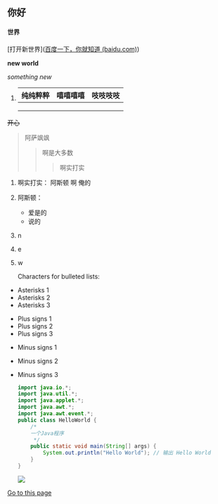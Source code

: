 ## 你好

#### 世界

 [打开新世界]([百度一下，你就知道 (baidu.com)](https://www.baidu.com/))

**new world**

*something new*

1. | 纯纯粹粹 |嘻嘻嘻嘻 |吱吱吱吱  |
   | ------ | -------- | ------------ |
   |        |          |              |
   |        |          |              |
   |        |          |              |


~~开心~~

> 阿萨飒飒
> > 啊是大多数
> >
> > > 啊实打实
1. 啊实打实：
    阿斯顿 
   啊  俺的 
    
2. 阿斯顿：
    -   爱是的
    - 说的 

3. n

4. e

5. w

   Characters for bulleted lists:
* Asterisks 1
* Asterisks 2
* Asterisks 3
+ Plus signs 1
+ Plus signs 2
+ Plus signs 3
- Minus signs 1

- Minus signs 2

- Minus signs 3

  ```java
  import java.io.*;
  import java.util.*;
  import java.applet.*;
  import java.awt.*;
  import java.awt.event.*;
  public class HelloWorld {
      /*
      一个Java程序
       */
      public static void main(String[] args) {
          System.out.println("Hello World"); // 输出 Hello World
      }
  }
  ```

  ![](http://img.pconline.com.cn/images/upload/upc/tx/wallpaper/1211/21/c1/15954767_1353492149860.jpg)

[Go to this page](subdir/edsrv.md)
